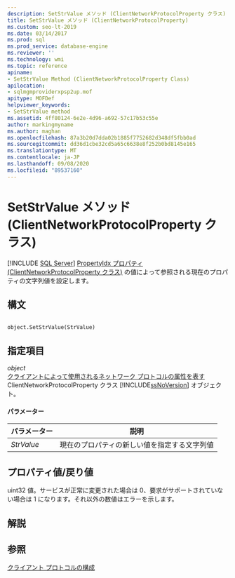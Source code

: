 ```yaml
---
description: SetStrValue メソッド (ClientNetworkProtocolProperty クラス)
title: SetStrValue メソッド (ClientNetworkProtocolProperty)
ms.custom: seo-lt-2019
ms.date: 03/14/2017
ms.prod: sql
ms.prod_service: database-engine
ms.reviewer: ''
ms.technology: wmi
ms.topic: reference
apiname:
- SetStrValue Method (ClientNetworkProtocolProperty Class)
apilocation:
- sqlmgmproviderxpsp2up.mof
apitype: MOFDef
helpviewer_keywords:
- SetStrValue method
ms.assetid: 4ff80124-6e2e-4d96-a692-57c17b53c55e
author: markingmyname
ms.author: maghan
ms.openlocfilehash: 87a3b20d7dda02b1885f7752682d348df5fbb0ad
ms.sourcegitcommit: dd36d1cbe32cd5a65c6638e8f252b0bd8145e165
ms.translationtype: MT
ms.contentlocale: ja-JP
ms.lasthandoff: 09/08/2020
ms.locfileid: "89537160"
---
```

# <a name="setstrvalue-method-clientnetworkprotocolproperty-class"></a>SetStrValue メソッド (ClientNetworkProtocolProperty クラス)
[!INCLUDE [SQL Server](../../../includes/applies-to-version/sqlserver.md)]
  [PropertyIdx プロパティ (ClientNetworkProtocolProperty クラス)](../../../relational-databases/wmi-provider-configuration-classes/clientnetworkprotocolproperty-class/propertyidx-property-clientnetworkprotocolproperty-class.md) の値によって参照される現在のプロパティの文字列値を設定します。  
  
## <a name="syntax"></a>構文  
  
```  
  
object.SetStrValue(StrValue)  
```  
  
## <a name="parts"></a>指定項目  
 *object*  
 [クライアントによって使用されるネットワーク プロトコルの属性を表す](../../../relational-databases/wmi-provider-configuration-classes/clientnetworkprotocolproperty-class/clientnetworkprotocolproperty-class.md) ClientNetworkProtocolProperty クラス [!INCLUDE[ssNoVersion](../../../includes/ssnoversion-md.md)] オブジェクト。  
  
#### <a name="parameters"></a>パラメーター  
  
|パラメーター|説明|  
|---------------|-----------------|  
|*StrValue*|現在のプロパティの新しい値を指定する文字列値|  
  
## <a name="property-valuereturn-value"></a>プロパティ値/戻り値  
 uint32 値。サービスが正常に変更された場合は 0、要求がサポートされていない場合は 1 になります。それ以外の数値はエラーを示します。  
  
## <a name="remarks"></a>解説  
  
## <a name="see-also"></a>参照  
 [クライアント プロトコルの構成](../../../database-engine/configure-windows/configure-client-protocols.md)  
  
  
